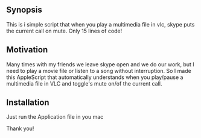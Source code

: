 ## Synopsis

This is i simple script that when you play a multimedia file in vlc, skype puts the current call on mute. Only 15 lines of code!

## Motivation

Many times with my friends we leave skype open and we do our work, but I need to play a movie file or listen to a song without interruption. So I made this AppleScript that automatically understands when you play/pause a multimedia file in VLC and toggle's mute on/of the current call.

## Installation

Just run the Application file in you mac

Thank you!
